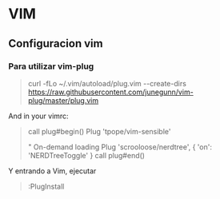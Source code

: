 # VIM

## Configuracion vim

### Para utilizar vim-plug

> curl -fLo ~/.vim/autoload/plug.vim --create-dirs \
>    https://raw.githubusercontent.com/junegunn/vim-plug/master/plug.vim

And in your vimrc:

> call plug#begin()
> Plug 'tpope/vim-sensible'
>
> " On-demand loading
> Plug 'scrooloose/nerdtree', { 'on': 'NERDTreeToggle' }
> call plug#end()

Y entrando a Vim, ejecutar

> :PlugInstall

